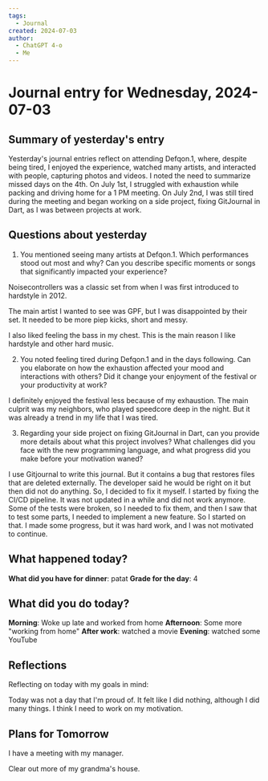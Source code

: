```yaml
---
tags:
  - Journal
created: 2024-07-03
author:
  - ChatGPT 4-o
  - Me
---
```

# Journal entry for Wednesday, 2024-07-03

## Summary of yesterday's entry

Yesterday's journal entries reflect on attending Defqon.1, where, despite being tired, I enjoyed the experience, watched many artists, and interacted with people, capturing photos and videos. I noted the need to summarize missed days on the 4th. On July 1st, I struggled with exhaustion while packing and driving home for a 1 PM meeting. On July 2nd, I was still tired during the meeting and began working on a side project, fixing GitJournal in Dart, as I was between projects at work.

## Questions about yesterday

1. You mentioned seeing many artists at Defqon.1. Which performances stood out most and why? Can you describe specific moments or songs that significantly impacted your experience?

Noisecontrollers was a classic set from when I was first introduced to hardstyle in 2012.

The main artist I wanted to see was GPF, but I was disappointed by their set. It needed to be more piep kicks, short and messy.

I also liked feeling the bass in my chest. This is the main reason I like hardstyle and other hard music.

2. You noted feeling tired during Defqon.1 and in the days following. Can you elaborate on how the exhaustion affected your mood and interactions with others? Did it change your enjoyment of the festival or your productivity at work?

I definitely enjoyed the festival less because of my exhaustion. The main culprit was my neighbors, who played speedcore deep in the night. But it was already a trend in my life that I was tired.

3. Regarding your side project on fixing GitJournal in Dart, can you provide more details about what this project involves? What challenges did you face with the new programming language, and what progress did you make before your motivation waned?

I use Gitjournal to write this journal. But it contains a bug that restores files that are deleted externally. The developer said he would be right on it but then did not do anything. So, I decided to fix it myself. I started by fixing the CI/CD pipeline. It was not updated in a while and did not work anymore. Some of the tests were broken, so I needed to fix them, and then I saw that to test some parts, I needed to implement a new feature. So I started on that. I made some progress, but it was hard work, and I was not motivated to continue.

## What happened today?

**What did you have for dinner**: patat
**Grade for the day**: 4

## What did you do today?

**Morning**: Woke up late and worked from home
**Afternoon**: Some more "working from home"
**After work**: watched a movie
**Evening**: watched some YouTube

## Reflections

Reflecting on today with my goals in mind:

Today was not a day that I'm proud of. It felt like I did nothing, although I did many things. I think I need to work on my motivation.

## Plans for Tomorrow

I have a meeting with my manager.

Clear out more of my grandma's house.
